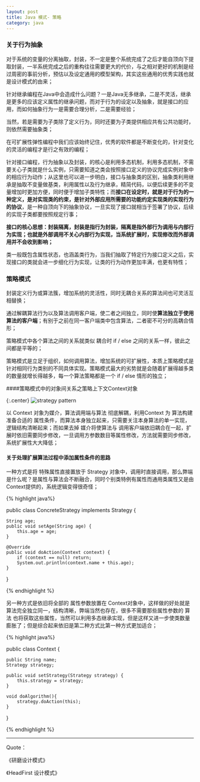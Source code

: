 ```yaml
---
layout: post
title: Java 模式- 策略
category: java
---
```


### 关于行为抽象

对于系统的变量的分离抽取，封装，不一定是整个系统完成了之后才能自顶向下提取封装，一半系统完成之后的重构往往需要更大的代价，与之相对更好的机制是经过周密的事前分析，预估以及设定通用的模型架构，其实这些通用的优秀实践也就是设计模式的由来；

针对继承编程在Java中会造成什么问题？一是Java无多继承，二是不灵活，继承是更多的应该定义属性的继承问题，而对于行为的设定以及抽象，就是接口的应用，而如何抽象行为一是需要合理分析，二是需要经验；

当然，若是需要为子类除了定义行为，同时还要为子类提供相应共有公共功能时，则依然需要抽象类；

在可扩展性弹性编程中我们应该始终记住，优秀的软件都是不断变化的，针对变化的灵活的编程才是行之有效的编程；

针对接口编程，行为抽象以及封装，的核心是利用多态机制，利用多态机制，不需要关心子类就是什么实例，只需要知道之类会按照接口定义的协议完成实例对象中的相应行为动作；从这里也可以进一步明白，接口与抽象类的区别，抽象类利用继承是抽取不变量做基类，利用属性以及行为继承，精简代码，以便后续更多的不变量增加时更加方便，同时便于增加子类特性；而**接口在设定时，就是对于行为的一种定义，是对实现类的约束，是针对外部应用所需要的功能约定实现类的实现行为的协议**，是一种自顶向下的抽象协议，一旦实现了接口就相当于签署了协议，后续的实现子类都要按照规定行事；

**接口的核心思想：封装隔离，封装是指行为封装，隔离是指外部行为调用与内部行为实现；也就是外部调用不关心内部行为实现，当系统扩展时，实现修改而外部调用并不会收到影响；**

类一般既包含属性状态，也涵盖类行为，当我们抽取了特定行为接口定义之后，实现接口的类就会进一步细化行为实现，让类的行为动作更加丰满，也更有特性；

### 策略模式

封装定义行为或算法簇，增加系统的灵活性，同时无耦合关系的算法间也可灵活互相替换；

通过解耦算法行为以及算法调用客户端，使二者之间独立，同时使**算法独立于使用算法的客户端**；有别于之前在同一客户端类中包含算法，二者密不可分的高耦合情形；

 策略模式中各个算法之间的关系就类似 耦合时 if / else 之间的关系一样，彼此之间都是平等的；

 策略模式是立足于组织，如何调用算法，增加系统的可扩展性，本质上策略模式是针对相同行为类别的不同具体实现。策略模式最大的劣势就是会随着扩展得越多类的数量就增长得越多，每一个算法策略都是一个 if / else 情形的独立；

####策略模式中的对象间关系之策略上下文Context对象



{:.center}
![strategy pattern](http://img.oncelee.com/assets%2Fimg%2F20160120%2Fstrategy.png)

以 Context 对象为媒介，算法调用端与算法 彻底解耦，利用Context 为  算法构建准备合适的 属性条件，而算法本身独立起来，只需要关注本身算法的单一实现，逻辑结构清晰起来；而如果去掉 媒介将使算法与 调用客户端依旧耦合在一起，扩展时依旧需要同步修改，一旦调用方参数数目等属性修改，方法就需要同步修改，系统扩展性大大降低；

#### 关于处理扩展算法过程中添加属性条件的思路

一种方式是将 特殊属性直接置放于 Strategy 对象中，调用时直接调用，那么弊端是什么呢？是属性与算法会不断融合，同时个别类特例有属性而通用类属性又是由Context提供的，系统逻辑变得很奇怪；

{% highlight java%}

public class ConcreteStrategy implements Strategy {

    String age;
    public void setAge(String age) {
        this.age = age;
    }

    @Override
    public void doAction(Context context) {
        if (context == null) return;
        System.out.println(context.name + this.age);
    }
}

{% endhighlight %}

另一种方式是依旧将全部的 属性参数放置在 Context对象中，这样做的好处就是 算法完全独立同一，结构清晰，弊端当然也存在，很多不需要那些属性参数的 算法 也将获取这些属性，当然可以利用多态继承实现，但是这样又进一步使类数量膨胀了；但是综合起来依旧是第二种方式比第一种方式更加适合；

{% highlight java%}

public class Context {

    public String name;
    Strategy strategy;

    public void setStrategy(Strategy strategy) {
        this.strategy = strategy;
    }

    void doAlgorithm(){    
        strategy.doAction(this);
    }
}

{% endhighlight %}

---

Quote：

《研磨设计模式》

《HeadFirst 设计模式》
